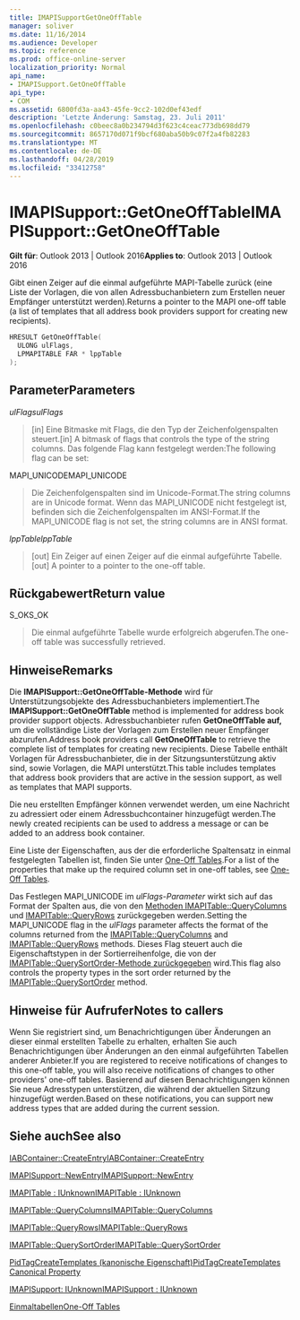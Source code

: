 ```yaml
---
title: IMAPISupportGetOneOffTable
manager: soliver
ms.date: 11/16/2014
ms.audience: Developer
ms.topic: reference
ms.prod: office-online-server
localization_priority: Normal
api_name:
- IMAPISupport.GetOneOffTable
api_type:
- COM
ms.assetid: 6800fd3a-aa43-45fe-9cc2-102d0ef43edf
description: 'Letzte Änderung: Samstag, 23. Juli 2011'
ms.openlocfilehash: c0beec8a0b234794d3f623c4ceac773db698dd79
ms.sourcegitcommit: 8657170d071f9bcf680aba50b9c07f2a4fb82283
ms.translationtype: MT
ms.contentlocale: de-DE
ms.lasthandoff: 04/28/2019
ms.locfileid: "33412758"
---
```

# <a name="imapisupportgetoneofftable"></a><span data-ttu-id="1db06-103">IMAPISupport::GetOneOffTable</span><span class="sxs-lookup"><span data-stu-id="1db06-103">IMAPISupport::GetOneOffTable</span></span>

  
  
<span data-ttu-id="1db06-104">**Gilt für**: Outlook 2013 | Outlook 2016</span><span class="sxs-lookup"><span data-stu-id="1db06-104">**Applies to**: Outlook 2013 | Outlook 2016</span></span> 
  
<span data-ttu-id="1db06-105">Gibt einen Zeiger auf die einmal aufgeführte MAPI-Tabelle zurück (eine Liste der Vorlagen, die von allen Adressbuchanbietern zum Erstellen neuer Empfänger unterstützt werden).</span><span class="sxs-lookup"><span data-stu-id="1db06-105">Returns a pointer to the MAPI one-off table (a list of templates that all address book providers support for creating new recipients).</span></span>
  
```cpp
HRESULT GetOneOffTable(
  ULONG ulFlags,
  LPMAPITABLE FAR * lppTable
);
```

## <a name="parameters"></a><span data-ttu-id="1db06-106">Parameter</span><span class="sxs-lookup"><span data-stu-id="1db06-106">Parameters</span></span>

 <span data-ttu-id="1db06-107">_ulFlags_</span><span class="sxs-lookup"><span data-stu-id="1db06-107">_ulFlags_</span></span>
  
> <span data-ttu-id="1db06-108">[in] Eine Bitmaske mit Flags, die den Typ der Zeichenfolgenspalten steuert.</span><span class="sxs-lookup"><span data-stu-id="1db06-108">[in] A bitmask of flags that controls the type of the string columns.</span></span> <span data-ttu-id="1db06-109">Das folgende Flag kann festgelegt werden:</span><span class="sxs-lookup"><span data-stu-id="1db06-109">The following flag can be set:</span></span>
    
<span data-ttu-id="1db06-110">MAPI_UNICODE</span><span class="sxs-lookup"><span data-stu-id="1db06-110">MAPI_UNICODE</span></span> 
  
> <span data-ttu-id="1db06-111">Die Zeichenfolgenspalten sind im Unicode-Format.</span><span class="sxs-lookup"><span data-stu-id="1db06-111">The string columns are in Unicode format.</span></span> <span data-ttu-id="1db06-112">Wenn das MAPI_UNICODE nicht festgelegt ist, befinden sich die Zeichenfolgenspalten im ANSI-Format.</span><span class="sxs-lookup"><span data-stu-id="1db06-112">If the MAPI_UNICODE flag is not set, the string columns are in ANSI format.</span></span>
    
 <span data-ttu-id="1db06-113">_lppTable_</span><span class="sxs-lookup"><span data-stu-id="1db06-113">_lppTable_</span></span>
  
> <span data-ttu-id="1db06-114">[out] Ein Zeiger auf einen Zeiger auf die einmal aufgeführte Tabelle.</span><span class="sxs-lookup"><span data-stu-id="1db06-114">[out] A pointer to a pointer to the one-off table.</span></span>
    
## <a name="return-value"></a><span data-ttu-id="1db06-115">Rückgabewert</span><span class="sxs-lookup"><span data-stu-id="1db06-115">Return value</span></span>

<span data-ttu-id="1db06-116">S_OK</span><span class="sxs-lookup"><span data-stu-id="1db06-116">S_OK</span></span> 
  
> <span data-ttu-id="1db06-117">Die einmal aufgeführte Tabelle wurde erfolgreich abgerufen.</span><span class="sxs-lookup"><span data-stu-id="1db06-117">The one-off table was successfully retrieved.</span></span>
    
## <a name="remarks"></a><span data-ttu-id="1db06-118">Hinweise</span><span class="sxs-lookup"><span data-stu-id="1db06-118">Remarks</span></span>

<span data-ttu-id="1db06-119">Die **IMAPISupport::GetOneOffTable-Methode** wird für Unterstützungsobjekte des Adressbuchanbieters implementiert.</span><span class="sxs-lookup"><span data-stu-id="1db06-119">The **IMAPISupport::GetOneOffTable** method is implemented for address book provider support objects.</span></span> <span data-ttu-id="1db06-120">Adressbuchanbieter rufen **GetOneOffTable auf,** um die vollständige Liste der Vorlagen zum Erstellen neuer Empfänger abzurufen.</span><span class="sxs-lookup"><span data-stu-id="1db06-120">Address book providers call **GetOneOffTable** to retrieve the complete list of templates for creating new recipients.</span></span> <span data-ttu-id="1db06-121">Diese Tabelle enthält Vorlagen für Adressbuchanbieter, die in der Sitzungsunterstützung aktiv sind, sowie Vorlagen, die MAPI unterstützt.</span><span class="sxs-lookup"><span data-stu-id="1db06-121">This table includes templates that address book providers that are active in the session support, as well as templates that MAPI supports.</span></span> 
  
<span data-ttu-id="1db06-122">Die neu erstellten Empfänger können verwendet werden, um eine Nachricht zu adressiert oder einem Adressbuchcontainer hinzugefügt werden.</span><span class="sxs-lookup"><span data-stu-id="1db06-122">The newly created recipients can be used to address a message or can be added to an address book container.</span></span>
  
<span data-ttu-id="1db06-123">Eine Liste der Eigenschaften, aus der die erforderliche Spaltensatz in einmal festgelegten Tabellen ist, finden Sie unter [One-Off Tables](one-off-tables.md).</span><span class="sxs-lookup"><span data-stu-id="1db06-123">For a list of the properties that make up the required column set in one-off tables, see [One-Off Tables](one-off-tables.md).</span></span>
  
<span data-ttu-id="1db06-124">Das Festlegen MAPI_UNICODE im  _ulFlags-Parameter_ wirkt sich auf das Format der Spalten aus, die von den [Methoden IMAPITable::QueryColumns](imapitable-querycolumns.md) und [IMAPITable::QueryRows](imapitable-queryrows.md) zurückgegeben werden.</span><span class="sxs-lookup"><span data-stu-id="1db06-124">Setting the MAPI_UNICODE flag in the  _ulFlags_ parameter affects the format of the columns returned from the [IMAPITable::QueryColumns](imapitable-querycolumns.md) and [IMAPITable::QueryRows](imapitable-queryrows.md) methods.</span></span> <span data-ttu-id="1db06-125">Dieses Flag steuert auch die Eigenschaftstypen in der Sortierreihenfolge, die von der [IMAPITable::QuerySortOrder-Methode zurückgegeben](imapitable-querysortorder.md) wird.</span><span class="sxs-lookup"><span data-stu-id="1db06-125">This flag also controls the property types in the sort order returned by the [IMAPITable::QuerySortOrder](imapitable-querysortorder.md) method.</span></span> 
  
## <a name="notes-to-callers"></a><span data-ttu-id="1db06-126">Hinweise für Aufrufer</span><span class="sxs-lookup"><span data-stu-id="1db06-126">Notes to callers</span></span>

<span data-ttu-id="1db06-127">Wenn Sie registriert sind, um Benachrichtigungen über Änderungen an dieser einmal erstellten Tabelle zu erhalten, erhalten Sie auch Benachrichtigungen über Änderungen an den einmal aufgeführten Tabellen anderer Anbieter.</span><span class="sxs-lookup"><span data-stu-id="1db06-127">If you are registered to receive notifications of changes to this one-off table, you will also receive notifications of changes to other providers' one-off tables.</span></span> <span data-ttu-id="1db06-128">Basierend auf diesen Benachrichtigungen können Sie neue Adresstypen unterstützen, die während der aktuellen Sitzung hinzugefügt werden.</span><span class="sxs-lookup"><span data-stu-id="1db06-128">Based on these notifications, you can support new address types that are added during the current session.</span></span>
  
## <a name="see-also"></a><span data-ttu-id="1db06-129">Siehe auch</span><span class="sxs-lookup"><span data-stu-id="1db06-129">See also</span></span>



[<span data-ttu-id="1db06-130">IABContainer::CreateEntry</span><span class="sxs-lookup"><span data-stu-id="1db06-130">IABContainer::CreateEntry</span></span>](iabcontainer-createentry.md)
  
[<span data-ttu-id="1db06-131">IMAPISupport::NewEntry</span><span class="sxs-lookup"><span data-stu-id="1db06-131">IMAPISupport::NewEntry</span></span>](imapisupport-newentry.md)
  
[<span data-ttu-id="1db06-132">IMAPITable : IUnknown</span><span class="sxs-lookup"><span data-stu-id="1db06-132">IMAPITable : IUnknown</span></span>](imapitableiunknown.md)
  
[<span data-ttu-id="1db06-133">IMAPITable::QueryColumns</span><span class="sxs-lookup"><span data-stu-id="1db06-133">IMAPITable::QueryColumns</span></span>](imapitable-querycolumns.md)
  
[<span data-ttu-id="1db06-134">IMAPITable::QueryRows</span><span class="sxs-lookup"><span data-stu-id="1db06-134">IMAPITable::QueryRows</span></span>](imapitable-queryrows.md)
  
[<span data-ttu-id="1db06-135">IMAPITable::QuerySortOrder</span><span class="sxs-lookup"><span data-stu-id="1db06-135">IMAPITable::QuerySortOrder</span></span>](imapitable-querysortorder.md)
  
[<span data-ttu-id="1db06-136">PidTagCreateTemplates (kanonische Eigenschaft)</span><span class="sxs-lookup"><span data-stu-id="1db06-136">PidTagCreateTemplates Canonical Property</span></span>](pidtagcreatetemplates-canonical-property.md)
  
[<span data-ttu-id="1db06-137">IMAPISupport: IUnknown</span><span class="sxs-lookup"><span data-stu-id="1db06-137">IMAPISupport : IUnknown</span></span>](imapisupportiunknown.md)


[<span data-ttu-id="1db06-138">Einmaltabellen</span><span class="sxs-lookup"><span data-stu-id="1db06-138">One-Off Tables</span></span>](one-off-tables.md)

